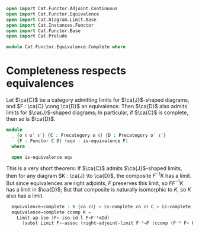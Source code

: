 ```agda
open import Cat.Functor.Adjoint.Continuous
open import Cat.Functor.Equivalence
open import Cat.Diagram.Limit.Base
open import Cat.Instances.Functor
open import Cat.Functor.Base
open import Cat.Prelude

module Cat.Functor.Equivalence.Complete where
```

# Completeness respects equivalences

Let $\ca{C}$ be a category admitting limits for $\ca{J}$-shaped
diagrams, and $F : \ca{C} \cong \ca{D}$ an equivalence. Then $\ca{D}$
also admits limits for $\ca{J}$-shaped diagrams; In particular, if
$\ca{C}$ is complete, then so is $\ca{D}$.

```agda
module
  _ {o ℓ o′ ℓ′} {C : Precategory o ℓ} {D : Precategory o′ ℓ′}
    {F : Functor C D} (eqv : is-equivalence F)
  where

  open is-equivalence eqv
```

This is a very short theorem: If $\ca{C}$ admits $\ca{J}$-shaped limits,
then for any diagram $K : \ca{J} \to \ca{D}$, the composite $F^{-1}K$
has a limit. But since equivalences are right adjoints, $F$ preserves
this limit, so $FF^{-1}K$ has a limit in $\ca{D}$; But that composite is
naturally isomorphic to $K$, so $K$ also has a limit.

```agda
  equivalence→complete : ∀ {co cℓ} → is-complete co cℓ C → is-complete co cℓ D
  equivalence→complete ccomp K =
    Limit-ap-iso (F∘-iso-id-l F∘F⁻¹≅Id)
      (subst Limit F∘-assoc (right-adjoint-limit F⁻¹⊣F (ccomp (F⁻¹ F∘ K))))
```
